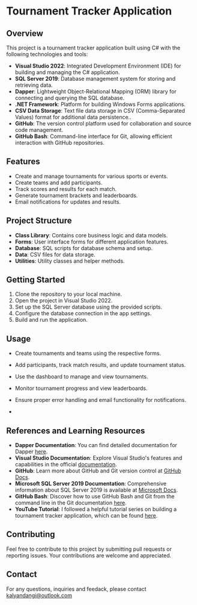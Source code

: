 # Tournament Tracker Application

## Overview

This project is a tournament tracker application built using C# with the following technologies and tools:

- **Visual Studio 2022**: Integrated Development Environment (IDE) for building and managing the C# application.
- **SQL Server 2019**: Database management system for storing and retrieving data.
- **Dapper**: Lightweight Object-Relational Mapping (ORM) library for connecting and querying the SQL database.
- **.NET Framework**: Platform for building Windows Forms applications.
- **CSV Data Storage**: Text file data storage in CSV (Comma-Separated Values) format for additional data persistence..
- **GitHub**: The version control platform used for collaboration and source code management.
- **GitHub Bash**: Command-line interface for Git, allowing efficient interaction with GitHub repositories.

## Features

- Create and manage tournaments for various sports or events.
- Create teams and add participants.
- Track scores and results for each match.
- Generate tournament brackets and leaderboards.
- Email notifications for updates and results.

## Project Structure

- **Class Library**: Contains core business logic and data models.
- **Forms**: User interface forms for different application features.
- **Database**: SQL scripts for database schema and setup.
- **Data**: CSV files for data storage.
- **Utilities**: Utility classes and helper methods.

## Getting Started

1. Clone the repository to your local machine.
2. Open the project in Visual Studio 2022.
3. Set up the SQL Server database using the provided scripts.
4. Configure the database connection in the app settings.
5. Build and run the application.

## Usage

- Create tournaments and teams using the respective forms.
- Add participants, track match results, and update tournament status.
- Use the dashboard to manage and view tournaments.
- Monitor tournament progress and view leaderboards.
- Ensure proper error handling and email functionality for notifications.

- 
## References and Learning Resources

- **Dapper Documentation**: You can find detailed documentation for Dapper [here](https://dapperlib.github.io/Dapper/).
- **Visual Studio Documentation**: Explore Visual Studio's features and capabilities in the official [documentation](https://docs.microsoft.com/en-us/visualstudio/).
- **GitHub**: Learn more about GitHub and Git version control at [GitHub Docs](https://docs.github.com/).
- **Microsoft SQL Server 2019 Documentation**: Comprehensive information about SQL Server 2019 is available at [Microsoft Docs](https://docs.microsoft.com/en-us/sql/sql-server/sql-server-ver15).
- **GitHub Bash**: Discover how to use GitHub Bash and Git from the command line in the Git documentation [here](https://git-scm.com/docs).
- **YouTube Tutorial**: I followed a helpful tutorial series on building a tournament tracker application, which can be found [here](https://www.youtube.com/playlist?list=PLWKjhJtqVAbkq5Oh8ERRJ1aPZK2NKBSRx).

## Contributing

Feel free to contribute to this project by submitting pull requests or reporting issues. Your contributions are welcome and appreciated.

## Contact

For any  questions, inquiries and feedack, please contact kalyandangi@outlook.com
